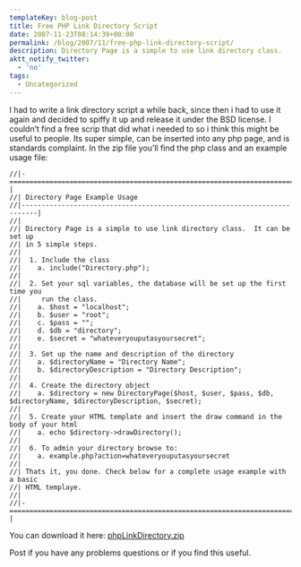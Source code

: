 ```yaml
---
templateKey: blog-post
title: Free PHP Link Directory Script
date: 2007-11-23T08:14:39+00:00
permalink: /blog/2007/11/free-php-link-directory-script/
description: Directory Page is a simple to use link directory class.
aktt_notify_twitter:
  - 'no'
tags:
  - Uncategorized
---
```

I had to write a link directory script a while back, since then i had to use it again and decided to spiffy it up and release it under the BSD license. I couldn&#8217;t find a free scrip that did what i needed to so i think this might be useful to people. Its super simple, can be inserted into any php page, and is standards complaint. In the zip file you&#8217;ll find the php class and an example usage file:
  


    
    //|-========================================================================-|
    //| Directory Page Example Usage
    //|--------------------------------------------------------------------------|
    //|
    //| Directory Page is a simple to use link directory class.  It can be set up
    //| in 5 simple steps.
    //|
    //|  1. Include the class
    //|    a. include("Directory.php");
    //|
    //|  2. Set your sql variables, the database will be set up the first time you
    //|     run the class.
    //|    a. $host = "localhost";
    //|    b. $user = "root";
    //|    c. $pass = "";
    //|    d. $db = "directory";
    //|    e. $secret = "whateveryouputasyoursecret";
    //|
    //|  3. Set up the name and description of the directory
    //|    a. $directoryName = "Directory Name";
    //|    b. $directoryDescription = "Directory Description";
    //|
    //|  4. Create the directory object
    //|    a. $directory = new DirectoryPage($host, $user, $pass, $db, $directoryName, $directoryDescription, $secret);
    //|
    //|  5. Create your HTML template and insert the draw command in the body of your html
    //|    a. echo $directory->drawDirectory();
    //|
    //|  6. To admin your directory browse to:
    //|    a. example.php?action=whateveryouputasyoursecret
    //|
    //| Thats it, you done. Check below for a complete usage example with a basic
    //| HTML templaye.
    //|
    //|-========================================================================-|
    

You can download it here: [phpLinkDirectory.zip](http://floatsolutions.net/docs/phpLinkDirectory.zip)

Post if you have any problems questions or if you find this useful.